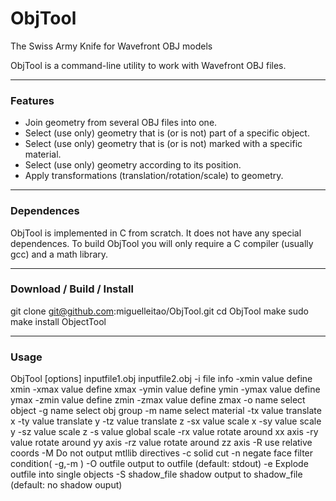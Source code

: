 # ObjTool
The Swiss Army Knife for Wavefront OBJ models

ObjTool is a command-line utility to work with Wavefront OBJ files.

_________
### Features
* Join geometry from several OBJ files into one.
* Select (use only) geometry that is (or is not) part of a specific object.
* Select (use only) geometry that is (or is not) marked with a specific material.
* Select (use only) geometry according to its position.
* Apply transformations (translation/rotation/scale) to geometry.

_________
### Dependences
ObjTool is implemented in C from scratch. It does not have any special dependences.
To build ObjTool you will only require a C compiler (usually gcc) and a math library.

_________
### Download / Build / Install
git clone git@github.com:miguelleitao/ObjTool.git
cd ObjTool
make
sudo make install
ObjectTool

_________
### Usage

ObjTool [options] inputfile1.obj inputfile2.obj
    -i                  file info
    -xmin value         define xmin
    -xmax value         define xmax
    -ymin value         define ymin
    -ymax value         define ymax
    -zmin value         define zmin
    -zmax value         define zmax
    -o name             select object
    -g name 	        select obj group
    -m name	            select material
    -tx value	        translate x
    -ty value	        translate y
    -tz value	        translate z
    -sx value	        scale x
    -sy value	        scale y
    -sz value	        scale z
    -s value	        global scale
    -rx value	        rotate around xx axis
    -ry value	        rotate around yy axis
    -rz value	        rotate around zz axis
    -R                  use relative coords
    -M		            Do not output mtllib directives
    -c                  solid cut
    -n		            negate face filter condition( -g,-m )
    -O outfile          output to outfile (default: stdout)
    -e		            Explode outfile into single objects
    -S shadow_file      shadow output to shadow_file (default: no shadow ouput)
